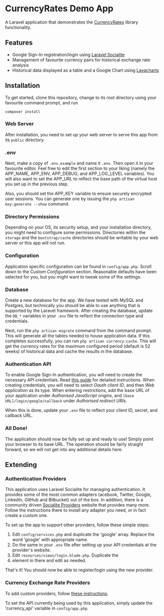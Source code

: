# CurrencyRates Demo App

A Laravel application that demonstrates the [CurrencyRates](https://github.com/ultraleettech/currency-rates) library functionality.

## Features

- Google Sign-In registration/login using [Laravel Socialite](https://github.com/laravel/socialite)
- Management of favourite currency pairs for historical exchange rate analysis
- Historical data displayed as a table and a Google Chart using [Lavacharts](http://lavacharts.com/)

## Installation

To get started, clone this repository, change to its root directory using your favourite command prompt, and run

    composer install

### Web Server

After installation, you need to set up your web server to serve this app from its `public` directory.

### .env

Next, make a copy of `.env.example` and name it `.env`. Then open it in your favourite editor. Feel free to edit the first section to your liking (namely the APP_NAME, APP_ENV, APP_DEBUG, and APP_LOG_LEVEL variables). You will also want to set the APP_URL to reflect the base path of the virtual host you set up in the previous step.

Also, you should set the APP_KEY variable to ensure securely encrypted user sessions. You can generate one by issuing the `php artisan key:generate --show` command.

### Directory Permissions

Depending on your OS, its security setup, and your installation directory, you might need to configure some permissions.  Directories within the `storage` and the `bootstrap/cache` directories should be writable by your web server or this app will not run.

### Configuration

Application specific configuration can be found in `config/app.php`. Scroll down to the *Custom Configuration* section. Reasonable defaults have been selected for you, but you might want to tweak some of the settings.

### Database

Create a new database for the app. We have tested with MySQL and Postgres, but technically you should be able to use anything that is supported by the Laravel framework. After creating the database, update the `DB_*` variables in your `.env` file to reflect the connection type and credentials.

Next, run the `php artisan migrate` command from the command prompt. This will generate all the tables needed to house application data. If this completes successfully, you can run `php artisan currency:cache`. This will get the currency rates for the maximum configured period (default is 52 weeks) of historical data and cache the results in the database.

### Authentication API

To enable Google Sign-In authentication, you will need to create the necessary API credentials. Read [this guide](https://developers.google.com/+/web/api/rest/oauth) for detailed instructions. When creating credentials, you will need to select *Oauth client ID*, and then *Web application* as its type. When entering restrictions, add the base URL of your application under *Authorised JavaScript origins*, and `[base URL]/login/google/callback` under *Authorised redirect URIs*.

When this is done, update your `.env` file to reflect your client ID, secret, and callback URL.

### All Done!

The application should now be fully set up and ready to use! Simply point your browser to its base URL. The operation should be fairly straight forward, so we will not get into any additional details here.

## Extending

### Authentication Providers

This application uses Laravel Socialite for managing authentication. It provides some of the most common adapters (acebook, Twitter, Google, LinkedIn, GitHub and Bitbucket) out of the box. In addition, there is a community driven [Socialite Providers](https://socialiteproviders.github.io/) website that provides many more. Follow the instructions there to install any adapter you need, or in fact create a custom one.

To set up the app to support other providers, follow these simple steps:

1. Edit `config/services.php` and duplicate the 'google' array. Replace the word 'google' with appropriate  name.
2. Do the same in your `.env` file after setting up your API credentials at the provider's website.
3. Edit `resources/views/login.blade.php`. Duplicate the <li> element in there and edit as needed.

That's it! You should now be able to register/login using the new provider.

### Currency Exchange Rate Providers

To add custom providers, follow [these instructions](https://github.com/ultraleettech/currency-rates#custom-providers).

To set the API currently being used by this application, simply update the 'currency_api' variable in `config/app.php`.
